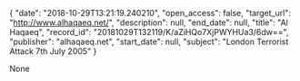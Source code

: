 {
  "date": "2018-10-29T13:21:19.240210", 
  "open_access": false, 
  "target_url": "http://www.alhaqaeq.net/", 
  "description": null, 
  "end_date": null, 
  "title": "Al Haqaeq", 
  "record_id": "20181029T132119/K/aZiHQo7XjPWYHUa3/6dw==", 
  "publisher": "alhaqaeq.net", 
  "start_date": null, 
  "subject": "London Terrorist Attack 7th July 2005"
}

None